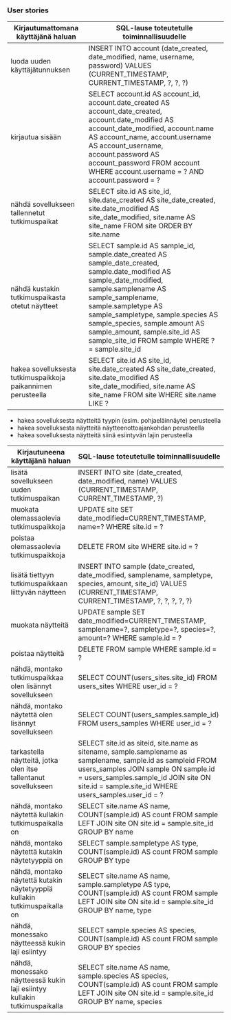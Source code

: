 ### User stories

Kirjautumattomana käyttäjänä haluan | SQL-lause toteutetulle toiminnallisuudelle
--- | ---
luoda uuden käyttäjätunnuksen | INSERT INTO account (date_created, date_modified, name, username, password) VALUES (CURRENT_TIMESTAMP, CURRENT_TIMESTAMP, ?, ?, ?)
kirjautua sisään | SELECT account.id AS account_id, account.date_created AS account_date_created, account.date_modified AS account_date_modified, account.name AS account_name, account.username AS account_username, account.password AS account_password FROM account WHERE account.username = ? AND account.password = ?
nähdä sovellukseen tallennetut tutkimuspaikat | SELECT site.id AS site_id, site.date_created AS site_date_created, site.date_modified AS site_date_modified, site.name AS site_name FROM site ORDER BY site.name
nähdä kustakin tutkimuspaikasta otetut näytteet |  SELECT sample.id AS sample_id, sample.date_created AS sample_date_created, sample.date_modified AS sample_date_modified, sample.samplename AS sample_samplename, sample.sampletype AS sample_sampletype, sample.species AS sample_species, sample.amount AS sample_amount, sample.site_id AS sample_site_id FROM sample WHERE ? = sample.site_id
hakea sovelluksesta tutkimuspaikkoja paikannimen perusteella | SELECT site.id AS site_id, site.date_created AS site_date_created, site.date_modified AS site_date_modified, site.name AS site_name FROM site WHERE site.name LIKE ?

- hakea sovelluksesta näytteitä tyypin (esim. pohjaeläinnäyte) perusteella
- hakea sovelluksesta näytteitä näytteenottoajankohdan perusteella
- hakea sovelluksesta näytteitä siinä esiintyvän lajin perusteella

Kirjautuneena käyttäjänä haluan | SQL-lause toteutetulle toiminnallisuudelle
--- | ---
lisätä sovellukseen uuden tutkimuspaikan |  INSERT INTO site (date_created, date_modified, name) VALUES (CURRENT_TIMESTAMP, CURRENT_TIMESTAMP, ?)
muokata olemassaolevia tutkimuspaikkoja | UPDATE site SET date_modified=CURRENT_TIMESTAMP, name=? WHERE site.id = ?
poistaa olemassaolevia tutkimuspaikkoja | DELETE FROM site WHERE site.id = ?
lisätä tiettyyn tutkimuspaikkaan liittyvän näytteen |  INSERT INTO sample (date_created, date_modified, samplename, sampletype, species, amount, site_id) VALUES (CURRENT_TIMESTAMP, CURRENT_TIMESTAMP, ?, ?, ?, ?, ?)
muokata näytteitä | UPDATE sample SET date_modified=CURRENT_TIMESTAMP, samplename=?, sampletype=?, species=?, amount=? WHERE sample.id = ?
poistaa näytteitä | DELETE FROM sample WHERE sample.id = ?
nähdä, montako tutkimuspaikkaa olen lisännyt sovellukseen | SELECT COUNT(users_sites.site_id) FROM users_sites WHERE user_id = ?
nähdä, montako näytettä olen lisännyt sovellukseen | SELECT COUNT(users_samples.sample_id) FROM users_samples WHERE user_id = ?
tarkastella näytteitä, jotka olen itse tallentanut sovellukseen | SELECT site.id as siteid, site.name as sitename, sample.samplename as samplename, sample.id as sampleid FROM users_samples JOIN sample ON sample.id = users_samples.sample_id JOIN site ON site.id = sample.site_id WHERE users_samples.user_id = ?
nähdä, montako näytettä kullakin tutkimuspaikalla on |  SELECT site.name AS name, COUNT(sample.id) AS count FROM sample LEFT JOIN site ON site.id = sample.site_id GROUP BY name
nähdä, montako näytettä kutakin näytetyyppiä on | SELECT sample.sampletype AS type, COUNT(sample.id) AS count FROM sample GROUP BY type
nähdä, montako näytettä kutakin näytetyyppiä kullakin tutkimuspaikalla on | SELECT site.name AS name, sample.sampletype AS type, COUNT(sample.id) AS count FROM sample LEFT JOIN site ON site.id = sample.site_id GROUP BY name, type
nähdä, monessako näytteessä kukin laji esiintyy | SELECT sample.species AS species, COUNT(sample.id) AS count FROM sample GROUP BY species
nähdä, monessako näytteessä kukin laji esiintyy kullakin tutkimuspaikalla | SELECT site.name AS name, sample.species AS species, COUNT(sample.id) AS count FROM sample LEFT JOIN site ON site.id = sample.site_id GROUP BY name, species
